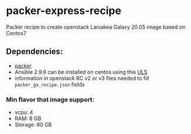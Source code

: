 # packer-express-recipe

Packer recipe to create openstack Laniakea Galaxy 20.05 image based on Centos7

## Dependencies:

- [packer](https://learn.hashicorp.com/tutorials/packer/get-started-install-cli) 
- Ansible 2.9.6 can be installed on centos using this [ULS](https://github.com/pmandreoli/ULS/blob/main/m_ans_script.sh)
- information in openstack RC v2 or v3 files needed to fill `packer_ga_recipe.json` fields

### Min flavor that image support:

- vcpu: 4
- RAM: 8 GB 
- Storage: 80 GB


